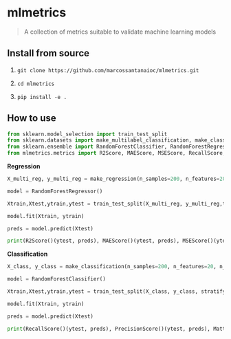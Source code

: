 # mlmetrics
> A collection of metrics suitable to validate machine learning models


## Install from source

1.  `git clone https://github.com/marcossantanaioc/mlmetrics.git`

2.  `cd mlmetrics`

3.  `pip install -e .`

## How to use

```python
from sklearn.model_selection import train_test_split
from sklearn.datasets import make_multilabel_classification, make_classification, make_regression
from sklearn.ensemble import RandomForestClassifier, RandomForestRegressor
from mlmetrics.metrics import R2Score, MAEScore, MSEScore, RecallScore, PrecisionScore, MatthewsCorrCoef, FBetaScore
```

**Regression**

```python
X_multi_reg, y_multi_reg = make_regression(n_samples=200, n_features=20, n_targets=5)
```

```python
model = RandomForestRegressor()

Xtrain,Xtest,ytrain,ytest = train_test_split(X_multi_reg, y_multi_reg,test_size=0.2)

model.fit(Xtrain, ytrain)

preds = model.predict(Xtest)

print(R2Score()(ytest, preds), MAEScore()(ytest, preds), MSEScore()(ytest, preds))
```

**Classification**

```python
X_class, y_class = make_classification(n_samples=200, n_features=20, n_classes=2)
```

```python
model = RandomForestClassifier()

Xtrain,Xtest,ytrain,ytest = train_test_split(X_class, y_class, stratify=y_class, test_size=0.2)

model.fit(Xtrain, ytrain)

preds = model.predict(Xtest)

print(RecallScore()(ytest, preds), PrecisionScore()(ytest, preds), MatthewsCorrCoef()(ytest, preds))
```
